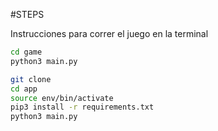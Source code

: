 #STEPS

Instrucciones para correr el juego en la terminal

```sh
cd game
python3 main.py
```

```sh
git clone
cd app
source env/bin/activate
pip3 install -r requirements.txt
python3 main.py
```


